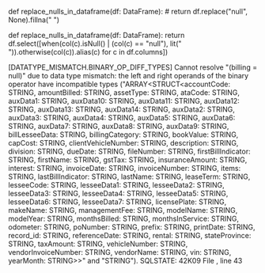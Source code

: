 def replace_nulls_in_dataframe(df: DataFrame):
    # return df.replace("null", None).fillna(" ")


def replace_nulls_in_dataframe(df: DataFrame): 
    return df.select([when(col(c).isNull() | (col(c) == "null"), lit(" ")).otherwise(col(c)).alias(c) for c in df.columns])



[DATATYPE_MISMATCH.BINARY_OP_DIFF_TYPES] Cannot resolve "(billing = null)" due to data type mismatch: the left and right operands of the binary operator have incompatible types ("ARRAY<STRUCT<accountCode: STRING, amountBilled: STRING, assetType: STRING, ataCode: STRING, auxData1: STRING, auxData10: STRING, auxData11: STRING, auxData12: STRING, auxData13: STRING, auxData14: STRING, auxData2: STRING, auxData3: STRING, auxData4: STRING, auxData5: STRING, auxData6: STRING, auxData7: STRING, auxData8: STRING, auxData9: STRING, billLesseeData: STRING, billingCategory: STRING, bookValue: STRING, capCost: STRING, clientVehicleNumber: STRING, description: STRING, division: STRING, dueDate: STRING, fileNumber: STRING, firstBillIndicator: STRING, firstName: STRING, gstTax: STRING, insuranceAmount: STRING, interest: STRING, invoiceDate: STRING, invoiceNumber: STRING, items: STRING, lastBillIndicator: STRING, lastName: STRING, leaseTerm: STRING, lesseeCode: STRING, lesseeData1: STRING, lesseeData2: STRING, lesseeData3: STRING, lesseeData4: STRING, lesseeData5: STRING, lesseeData6: STRING, lesseeData7: STRING, licensePlate: STRING, makeName: STRING, managementFee: STRING, modelName: STRING, modelYear: STRING, monthsBilled: STRING, monthsInService: STRING, odometer: STRING, poNumber: STRING, prefix: STRING, printDate: STRING, record_id: STRING, referenceDate: STRING, rental: STRING, stateProvince: STRING, taxAmount: STRING, vehicleNumber: STRING, vendorInvoiceNumber: STRING, vendorName: STRING, vin: STRING, yearMonth: STRING>>" and "STRING"). SQLSTATE: 42K09
File <command-2638019235405315>, line 43
